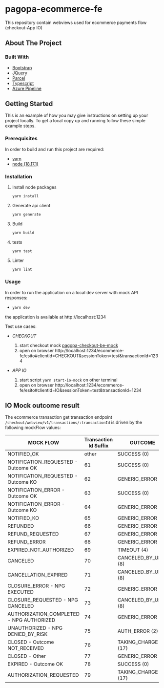 # pagopa-ecommerce-fe

This repository contain webviews used for ecommerce payments flow (checkout-App IO)

## About The Project

### Built With

* [Bootstrap](https://getbootstrap.com)
* [JQuery](https://jquery.com)
* [Parcel](https://parceljs.org)
* [Typescript](https://www.typescriptlang.org)
* [Azure Pipeline](https://azure.microsoft.com)

## Getting Started

This is an example of how you may give instructions on setting up your project locally.
To get a local copy up and running follow these simple example steps.

### Prerequisites

In order to build and run this project are required:

- [yarn](https://yarnpkg.com/)
- [node (18.17.1)](https://nodejs.org/it/)

### Installation

1. Install node packages
   ```sh
   yarn install
   ```
2. Generate api client
   ```sh
   yarn generate
   ```
3. Build
   ```sh
   yarn build
   ```
4. tests
   ```sh
   yarn test
   ```
5. Linter
   ```sh
   yarn lint
   ```

### Usage

In order to run the application on a local dev server with mock API responses:
-  ```sh
   yarn dev
   ```
the application is available at http://localhost:1234

Test use cases: 

- *CHECKOUT* 
    1. start checkout mock [pagopa-checkout-be-mock](https://github.com/pagopa/pagopa-checkout-be-mock)
    2. open on browser http://localhost:1234/ecommerce-fe/esito#clientId=CHECKOUT&sessionToken=test&transactionId=1234

- *APP IO*
    1. start script ```yarn start-io-mock``` on other terminal
    2. open on browser http://localhost:1234/ecommerce-fe/esito#clientId=IO&sessionToken=test&transactionId=1234


## IO Mock outcome result
The ecommerce transaction get transaction endpoint `/checkout/webview/v1/transactions/:transactionId` is driven by the following mockFlow values:

| MOCK FLOW                                          | Transaction Id Suffix | OUTCOME              | 
|----------------------------------------------------|--------------|----------------------|
| NOTIFIED_OK                                        | other        | SUCCESS (0)          |
| NOTIFICATION_REQUESTED - Outcome OK                | 61           | SUCCESS (0)          |
| NOTIFICATION_REQUESTED - Outcome KO                | 62           | GENERIC_ERROR (1)    |
| NOTIFICATION_ERROR - Outcome OK                    | 63           | SUCCESS (0)          |
| NOTIFICATION_ERROR - Outcome KO                    | 64           | GENERIC_ERROR (1)    |
| NOTIFIED_KO                                        | 65           | GENERIC_ERROR (1)    |
| REFUNDED                                           | 66           | GENERIC_ERROR (1)    |
| REFUND_REQUESTED                                   | 67           | GENERIC_ERROR (1)    |
| REFUND_ERROR                                       | 68           | GENERIC_ERROR (1)    |
| EXPIRED_NOT_AUTHORIZED                             | 69           | TIMEOUT (4)          |
| CANCELED                                           | 70           | CANCELED_BY_USER (8) |  
| CANCELLATION_EXPIRED                               | 71           | CANCELED_BY_USER (8) |  
| CLOSURE_ERROR - NPG EXECUTED                       | 72           | GENERIC_ERROR (1)    |
| CLOSURE_REQUESTED - NPG CANCELED                   | 73           | CANCELED_BY_USER (8) |   
| AUTHORIZATION_COMPLETED - NPG AUTHORIZED           | 74           | GENERIC_ERROR (1)    |
| UNAUTHORIZED - NPG DENIED_BY_RISK                  | 75           | AUTH_ERROR (2)       |
| CLOSED - Outcome NOT_RECEIVED                      | 76           | TAKING_CHARGE (17)   |
| CLOSED - Other                                     | 77           | GENERIC_ERROR (1)    |
| EXPIRED - Outcome OK                               | 78           | SUCCESS (0)          |
| AUTHORIZATION_REQUESTED                            | 79           | TAKING_CHARGE (17)   |  